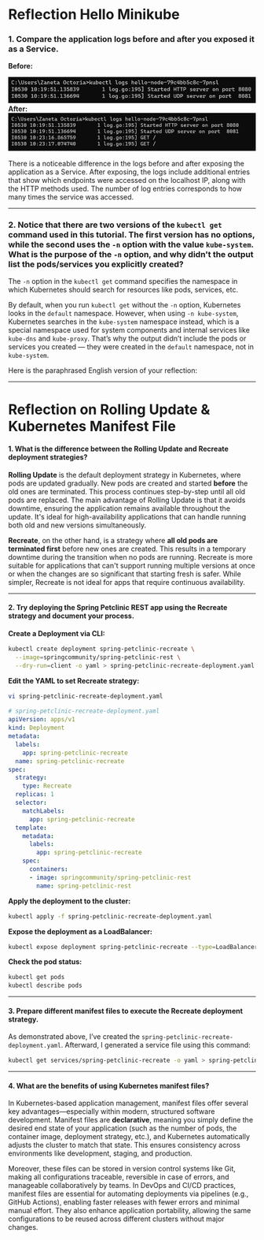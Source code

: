 # Reflection Hello Minikube

### 1. Compare the application logs before and after you exposed it as a Service.

**Before:**

![image 1](image/image1.png)
**After:**
![image 2](image/image2.png)

There is a noticeable difference in the logs before and after exposing the application as a Service. After exposing, the logs include additional entries that show which endpoints were accessed on the localhost IP, along with the HTTP methods used. The number of log entries corresponds to how many times the service was accessed.

---

### 2. Notice that there are two versions of the `kubectl get` command used in this tutorial. The first version has no options, while the second uses the `-n` option with the value `kube-system`. What is the purpose of the `-n` option, and why didn't the output list the pods/services you explicitly created?

The `-n` option in the `kubectl get` command specifies the namespace in which Kubernetes should search for resources like pods, services, etc.

By default, when you run `kubectl get` without the `-n` option, Kubernetes looks in the `default` namespace. However, when using `-n kube-system`, Kubernetes searches in the `kube-system` namespace instead, which is a special namespace used for system components and internal services like `kube-dns` and `kube-proxy`. That’s why the output didn’t include the pods or services you created — they were created in the `default` namespace, not in `kube-system`.

Here is the paraphrased English version of your reflection:

---

# Reflection on Rolling Update & Kubernetes Manifest File

#### **1. What is the difference between the Rolling Update and Recreate deployment strategies?**

**Rolling Update** is the default deployment strategy in Kubernetes, where pods are updated gradually. New pods are created and started **before** the old ones are terminated. This process continues step-by-step until all old pods are replaced. The main advantage of Rolling Update is that it avoids downtime, ensuring the application remains available throughout the update. It's ideal for high-availability applications that can handle running both old and new versions simultaneously.

**Recreate**, on the other hand, is a strategy where **all old pods are terminated first** before new ones are created. This results in a temporary downtime during the transition when no pods are running. Recreate is more suitable for applications that can't support running multiple versions at once or when the changes are so significant that starting fresh is safer. While simpler, Recreate is not ideal for apps that require continuous availability.

---

#### **2. Try deploying the Spring Petclinic REST app using the Recreate strategy and document your process.**

**Create a Deployment via CLI:**

```bash
kubectl create deployment spring-petclinic-recreate \
  --image=springcommunity/spring-petclinic-rest \
  --dry-run=client -o yaml > spring-petclinic-recreate-deployment.yaml
```

**Edit the YAML to set Recreate strategy:**

```bash
vi spring-petclinic-recreate-deployment.yaml
```

```yaml
# spring-petclinic-recreate-deployment.yaml
apiVersion: apps/v1
kind: Deployment
metadata:
  labels:
    app: spring-petclinic-recreate
  name: spring-petclinic-recreate
spec:
  strategy:
    type: Recreate
  replicas: 1
  selector:
    matchLabels:
      app: spring-petclinic-recreate
  template:
    metadata:
      labels:
        app: spring-petclinic-recreate
    spec:
      containers:
      - image: springcommunity/spring-petclinic-rest
        name: spring-petclinic-rest
```

**Apply the deployment to the cluster:**

```bash
kubectl apply -f spring-petclinic-recreate-deployment.yaml
```

**Expose the deployment as a LoadBalancer:**

```bash
kubectl expose deployment spring-petclinic-recreate --type=LoadBalancer --port=9966
```

**Check the pod status:**

```bash
kubectl get pods
kubectl describe pods
```

---

#### **3. Prepare different manifest files to execute the Recreate deployment strategy.**

As demonstrated above, I’ve created the `spring-petclinic-recreate-deployment.yaml`. Afterward, I generated a service file using this command:

```bash
kubectl get services/spring-petclinic-recreate -o yaml > spring-petclinic-recreate-service.yaml
```

---

#### **4. What are the benefits of using Kubernetes manifest files?**

In Kubernetes-based application management, manifest files offer several key advantages—especially within modern, structured software development. Manifest files are **declarative**, meaning you simply define the desired end state of your application (such as the number of pods, the container image, deployment strategy, etc.), and Kubernetes automatically adjusts the cluster to match that state. This ensures consistency across environments like development, staging, and production.

Moreover, these files can be stored in version control systems like Git, making all configurations traceable, reversible in case of errors, and manageable collaboratively by teams. In DevOps and CI/CD practices, manifest files are essential for automating deployments via pipelines (e.g., GitHub Actions), enabling faster releases with fewer errors and minimal manual effort. They also enhance application portability, allowing the same configurations to be reused across different clusters without major changes.
